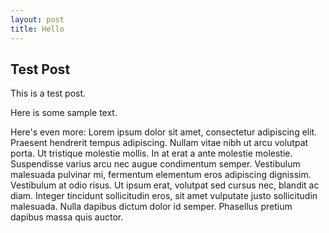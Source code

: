 ```yaml
---
layout: post
title: Hello
---
```


## Test Post

This is a test post.

Here is some sample text.

Here's even more: Lorem ipsum dolor sit amet, consectetur adipiscing elit. Praesent hendrerit tempus adipiscing. Nullam vitae nibh ut arcu volutpat porta. Ut tristique molestie mollis. In at erat a ante molestie molestie. Suspendisse varius arcu nec augue condimentum semper. Vestibulum malesuada pulvinar mi, fermentum elementum eros adipiscing dignissim. Vestibulum at odio risus. Ut ipsum erat, volutpat sed cursus nec, blandit ac diam. Integer tincidunt sollicitudin eros, sit amet vulputate justo sollicitudin malesuada. Nulla dapibus dictum dolor id semper. Phasellus pretium dapibus massa quis auctor.


